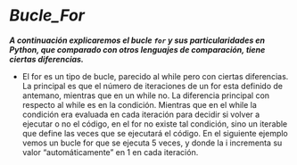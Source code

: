 # **_Bucle_For_**

**_A continuación explicaremos el bucle ```for``` y sus particularidades en Python, que comparado con otros lenguajes de comparación, tiene ciertas diferencias._**

- El for es un tipo de bucle, parecido al while pero con ciertas diferencias. La principal es que el número de iteraciones de un for esta definido de antemano, mientras que en un while no. La diferencia principal con respecto al while es en la condición. Mientras que en el while la condición era evaluada en cada iteración para decidir si volver a ejecutar o no el código, en el for no existe tal condición, sino un iterable que define las veces que se ejecutará el código. En el siguiente ejemplo vemos un bucle for que se ejecuta 5 veces, y donde la i incrementa su valor “automáticamente” en 1 en cada iteración.
